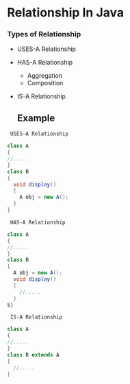 # Relationship In Java
### Types of Relationship
  - USES-A Relationship
  - HAS-A Relationship
      - Aggregation
      - Composition
  - IS-A Relationship

    ## Example
` USES-A Relationship`
```java
class A
{
//.....
}
class B
{
  void display()
  {
    A obj = new A();
  }
}
```

` HAS-A Relationship`
```java
class A
{
//.....
}
class B
{
  A obj = new A();
  void display()
  {
    //.....
  }
S}
```
` IS-A Relationship`
```java
class A
{
//.....
}
class B extends A
{
  //.....
}
```
